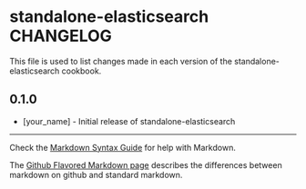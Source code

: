 standalone-elasticsearch CHANGELOG
==================================

This file is used to list changes made in each version of the standalone-elasticsearch cookbook.

0.1.0
-----
- [your_name] - Initial release of standalone-elasticsearch

- - -
Check the [Markdown Syntax Guide](http://daringfireball.net/projects/markdown/syntax) for help with Markdown.

The [Github Flavored Markdown page](http://github.github.com/github-flavored-markdown/) describes the differences between markdown on github and standard markdown.
